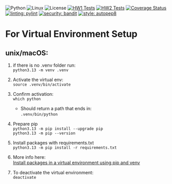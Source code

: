 ![Python](https://img.shields.io/badge/Python-3776AB?style=for-the-badge&logo=python&logoColor=white)
![Linux](https://img.shields.io/badge/Linux-FCC624?style=for-the-badge&logo=linux&logoColor=black)
![License](https://img.shields.io/github/license/NCSU-CSC-510-F2024/HW1.svg)
[![HW1 Tests](https://github.com/NCSU-CSC-510-F2024/HW1/actions/workflows/test_hw1.yml/badge.svg?event=push)](https://github.com/NCSU-CSC-510-F2024/Homework/actions/workflows/test_hw1.yml)
[![HW2 Tests](https://github.com/NCSU-CSC-510-F2024/HW1/actions/workflows/test_hw2.yml/badge.svg?event=push)](https://github.com/NCSU-CSC-510-F2024/Homework/actions/workflows/test_hw2.yml)
[![Coverage Status](https://coveralls.io/repos/github/NCSU-CSC-510-F2024/Homework/badge.svg?branch=main)](https://coveralls.io/github/NCSU-CSC-510-F2024/Homework?branch=main)
[![linting: pylint](https://github.com/NCSU-CSC-510-F2024/Homework/actions/workflows/pylint.yml/badge.svg)](https://github.com/NCSU-CSC-510-F2024/Homework/actions/workflows/pylint.yml)
[![security: bandit](https://github.com/NCSU-CSC-510-F2024/Homework/actions/workflows/bandit.yml/badge.svg)](https://github.com/NCSU-CSC-510-F2024/Homework/actions/workflows/bandit.yml)
[![style: autopep8](https://github.com/NCSU-CSC-510-F2024/Homework/actions/workflows/autopep8.yml/badge.svg)](https://github.com/NCSU-CSC-510-F2024/Homework/actions/workflows/autopep8.yml)

# For Virtual Environment Setup

## unix/macOS:

1. if there is no .venv folder run:\
   `python3.13 -m venv .venv`
2. Activate the virtual env:\
   `source .venv/bin/activate`
3. Confirm activation:\
   `which python`
    - Should return a path that ends in:\
      `.venv/bin/python`
4. Prepare pip\
   `python3.13 -m pip install --upgrade pip`\
   `python3.13 -m pip --version`
5. Install packages with requirements.txt\
   `python3.13 -m pip install -r requirements.txt`
6. More info here:\
   [Install packages in a virtual environment using pip and venv](https://packaging.python.org/en/latest/guides/installing-using-pip-and-virtual-environments/)

7. To deactivate the virtual environment:\
   `deactivate`
